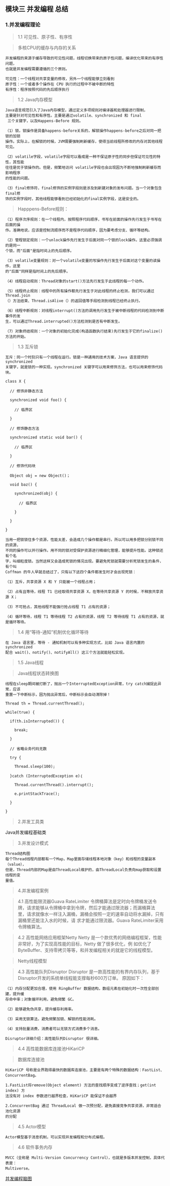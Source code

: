 ## 模块三 并发编程 总结

### 1.并发编程理论

> 1.1 可见性、原子性、有序性

> 多核CPU的缓存与内存的关系

	并发编程的来源于缓存导致的可见性问题，线程切换带来的原子性问题，编译优化带来的有序性问题，
	也就是并发编程需要遵循的三个原则。

	可见性：一个线程对共享变量的修改，另外一个线程能够立刻看到
	原子性：一个或者多个操作在 CPU 执行的过程中不被中断的特性
	有序性：程序按照代码的先后顺序执行

> 1.2 Java内存模型

	Java语言规范引入了Java内存模型，通过定义多项规则对编译器和处理器进行限制，
	主要是针对可见性和有序性。主要是通过volatile、synchronized 和 final
	 三个关键字，以及Happens-Before 规则。

	（1）锁，锁操作是具备happens-before关系的，解锁操作happens-before之后对同一把锁的加锁
	操作。实际上，在解锁的时候，JVM需要强制刷新缓存，使得当前线程所修改的内存对其他线程可见。

	（2）volatile字段，volatile字段可以看成是一种不保证原子性的同步但保证可见性的特性，其性能
	往往是优于锁操作的。但是，频繁地访问 volatile字段也会出现因为不断地强制刷新缓存而影响程序
	的性能的问题。

	（3）final修饰符，final修饰的实例字段则是涉及到新建对象的发布问题。当一个对象包含final修
	饰的实例字段时，其他线程能够看到已经初始化的final实例字段，这是安全的。

> Happpens-Before规则：

	（1）程序次序规则：在一个线程内，按照程序代码顺序，书写在前面的操作先行发生于书写在后面的操
	作。准确地说，应该是控制流顺序而不是程序代码顺序，因为要考虑分支、循环等结构。
	
	（2）管程锁定规则：一个unlock操作先行发生于后面对同一个锁的lock操作。这里必须强调的是同一
	个锁，而"后面"是指时间上的先后顺序。
	
	（3）volatile变量规则：对一个volatile变量的写操作先行发生于后面对这个变量的读操作，这里
	的"后面"同样是指时间上的先后顺序。
	
	（4）线程启动规则：Thread对象的start()方法先行发生于此线程的每一个动作。
	
	（5）线程终止规则：线程中的所有操作都先行发生于对此线程的终止检测，我们可以通过Thread.join
	（）方法结束、Thread.isAlive（）的返回值等手段检测到线程已经终止执行。
	
	（6）线程中断规则：对线程interrupt()方法的调用先行发生于被中断线程的代码检测到中断事件的发
	生，可以通过Thread.interrupted()方法检测到是否有中断发生。
	
	（7）对象终结规则：一个对象的初始化完成(构造函数执行结束)先行发生于它的finalize()方法的开始。

> 1.3 互斥锁

	互斥：同一个时刻只有一个线程在运行。锁是一种通用的技术方案，Java 语言提供的 synchronized 
	关键字，就是锁的一种实现。synchronized 关键字可以用来修饰方法，也可以用来修饰代码块。

	class X {
	
	  // 修饰非静态方法
	
	  synchronized void foo() {
	
	    // 临界区
	
	  }
	
	  // 修饰静态方法
	
	  synchronized static void bar() {
	
	    // 临界区
	
	  }
	
	  // 修饰代码块
	
	  Object obj = new Object()；
	
	  void baz() {
	
	    synchronized(obj) {
	
	      // 临界区
	
	    }
	
	  }
	
	} 

	当用一把锁锁住多个资源，性能太差，会造成几个操作都是串行。所以可以用多把锁分别锁不同的资源，
	不同的操作可以并行操作。用不同的锁对受保护资源进行精细化管理，能够提升性能。这种锁还有个名
	字，叫细粒度锁。当然这样又会造成死锁的情况出现。要避免死锁就需要分析死锁发生的条件，有个叫 
	Coffman 的牛人早就总结过了，只有以下这四个条件都发生时才会出现死锁：

	（1）互斥，共享资源 X 和 Y 只能被一个线程占用；
	
	（2）占有且等待，线程 T1 已经取得共享资源 X，在等待共享资源 Y 的时候，不释放共享资源 X；
	
	（3）不可抢占，其他线程不能强行抢占线程 T1 占有的资源；
	
	（4）循环等待，线程 T1 等待线程 T2 占有的资源，线程 T2 等待线程 T1 占有的资源，就是循环等待。

> 1.4 用“等待-通知”机制优化循环等待

	在 Java 语言里，等待 - 通知机制可以有多种实现方式，比如 Java 语言内置的 synchronized 
	配合 wait()、notify()、notifyAll() 这三个方法就能轻松实现。


> 1.5 Java线程

> Java线程状态转换图

	线程在sleep期间被打断了，抛出一个InterruptedException异常，try catch捕捉此异常，应该
	重置一下中断标示，因为抛出异常后，中断标示会自动清除掉！

	Thread th = Thread.currentThread();
	
	while(true) {
	
	  if(th.isInterrupted()) {
	
	    break;
	
	  }
	
	  // 省略业务代码无数
	
	  try {
	
	    Thread.sleep(100);
	
	  }catch (InterruptedException e)｛
	
	    Thread.currentThread().interrupt();
	
	    e.printStackTrace();
	
	  }
	
	}

> 2.并发工具类

Java并发编程基础类

> 3.并发设计模式

	Thread结构图
	每个Thread线程内部都有一个Map，Map里面存储线程本地对象（key）和线程的变量副本（value），
	但是，Thread内部的Map是由ThreadLocal维护的，由ThreadLocal负责向map获取和设置线程的变
	量值。

> 4.并发编程案例

> 4.1 高性能限流器Guava RateLimiter
	令牌桶算法是定时向令牌桶发送令牌，请求能够从令牌桶中拿到令牌，然后才能通过限流器；而漏桶算法
	里，请求就像水一样注入漏桶，漏桶会按照一定的速率自动将水漏掉，只有漏桶里还能注入水的时候，请
	求才能通过限流器。Guava RateLimiter采用令牌桶算法。

> 4.2 高性能网络应用框架Netty
	Netty 是一个款优秀的网络编程框架，性能非常好，为了实现高性能的目标，Netty 做了很多优化，例
	如优化了 ByteBuffer、支持零拷贝等等，和并发编程相关的就是它的线程模型。

> Netty线程模型

> 4.3 高性能队列Disruptor
	Disruptor 是一款高性能的有界内存队列，基于Disruptor开发的系统单线程能支撑每秒600万订单。
	原因如下：

	（1）内存分配更加合理，使用 RingBuffer 数据结构，数组元素在初始化时一次性全部创建，提升缓
	存命中率；对象循环利用，避免频繁 GC。
	
	（2）能够避免伪共享，提升缓存利用率。
	
	（3）采用无锁算法，避免频繁加锁、解锁的性能消耗。
	
	（4）支持批量消费，消费者可以无锁方式消费多个消息。
	
	Disruptor详细介绍：高性能队列Disruptor 很详细。

> 4.4 高性能数据库连接池HiKariCP

> 数据库连接池

	HiKariCP 号称是业界跑得最快的数据库连接池，主要是有两个特殊的数据结构：FastList、
	ConcurrentBag。
	
	1.FastList将remove(Object element) 方法的查找顺序变成了逆序查找；get(int index) 方
	法没有对 index 参数进行越界检查，HiKariCP 能保证不会越界
	
	2.ConcurrentBag 通过 ThreadLocal 做一次预分配，避免直接竞争共享资源，非常适合池化资源
	的分配

> 4.5 Actor模型

	Actor模型基于消息机制，可以实现并发编程和分布式编程。

> 4.6 软件事务内存

	MVCC（全称是 Multi-Version Concurrency Control），也就是多版本并发控制，具体代表是：
	Multiverse。
	


[并发编程脑图](https://github.com/nj-068-lx1991/JavaCourseCodes/blob/master/week_15/%E6%AF%95%E4%B8%9A%E9%A1%B9%E7%9B%AE/%E5%B9%B6%E5%8F%91%E7%BC%96%E7%A8%8B.png)